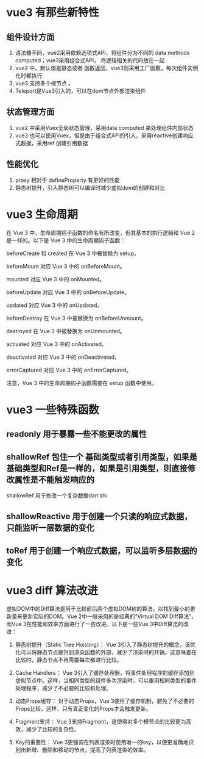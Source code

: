 # vue3 有那些新特性
## 组件设计方面
1. 语法糖不同，vue2采用依赖选项式API，将组件分为不同的 data methods  computed；vue3采用组合式API， 将逻辑相关的代码放在一起
2. vue2 中，默认值是静态或者 函数返回，vue3则采用工厂函数，每次组件实例化时都执行
3. vue3 支持多个根节点 。
4. Teleport是Vue3引入的，可以在dom节点外部渲染组件
## 状态管理方面
1. vue2 中采用Vuex全局状态管理，采用data computed  来处理组件内部状态
2. vue3 也可以使用Vuex，但是由于组合式APi的引入，采用reactive创建响应式数据，采用ref 创建引用数据

## 性能优化
1. proxy 相对于 defineProperty 有更好的性能
2. 静态树提升，引入静态树可以编译时减少虚拟dom的创建和对比

# vue3 生命周期
在 Vue 3 中，生命周期钩子函数的命名有所改变，但其基本的执行逻辑和 Vue 2 是一样的。以下是 Vue 3 中的生命周期钩子函数：

beforeCreate 和 created 在 Vue 3 中被替换为 setup。

beforeMount 对应 Vue 3 中的 onBeforeMount。

mounted 对应 Vue 3 中的 onMounted。

beforeUpdate 对应 Vue 3 中的 onBeforeUpdate。

updated 对应 Vue 3 中的 onUpdated。

beforeDestroy 在 Vue 3 中被替换为 onBeforeUnmount。

destroyed 在 Vue 3 中被替换为 onUnmounted。

activated 对应 Vue 3 中的 onActivated。

deactivated 对应 Vue 3 中的 onDeactivated。

errorCaptured 对应 Vue 3 中的 onErrorCaptured。

注意，Vue 3 中的生命周期钩子函数需要在 setup 函数中使用。

# vue3 一些特殊函数
## readonly 用于暴露一些不能更改的属性
## shallowRef 包住一个 基础类型或者引用类型，如果是基础类型和Ref是一样的，如果是引用类型，则直接修改属性是不能触发响应的
 shallowRef 用于修改一个复杂数据dan'shi
## shallowReactive 用于创建一个只读的响应式数据，只能监听一层数据的变化
## toRef 用于创建一个响应式数据，可以监听多层数据的变化

# vue3 diff 算法改进

虚拟DOM中的Diff算法是用于比较前后两个虚拟DOM树的算法，以找到最小的更新量来更新实际的DOM。Vue 2中一般采用的是经典的“Virtual DOM Diff算法”，而Vue 3在性能和效率方面进行了一些改进。以下是一些Vue 3中Diff算法的改进：

1. 静态树提升（Static Tree Hoisting）： Vue 3引入了静态树提升的概念，该优化可以将静态节点提升到渲染函数的外部，减少了渲染时的开销。这意味着在比较时，静态节点不再需要每次都进行比较。

2. Cache Handlers： Vue 3引入了缓存处理器，将事件处理程序的缓存添加到虚拟节点中。这样，当相同类型的组件多次渲染时，可以重用相同类型的事件处理程序，减少了不必要的比较和处理。

3. 动态Props缓存： 对于动态Props，Vue 3使用了缓存机制，避免了不必要的Props比较。这样，只有真正变化的Props才会触发更新。

4. Fragment支持： Vue 3支持Fragment，这使得对多个根节点的比较更为高效，减少了比较的复杂性。

5. Key的重要性： Vue 3更强调在列表渲染时使用唯一的key，以便更准确地识别出新增、删除和移动的节点，提高了列表渲染的效率。